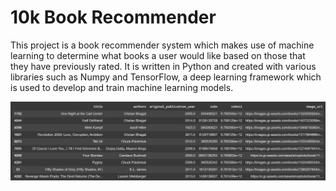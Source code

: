 # 10k Book Recommender
This project is a book recommender system which makes use of machine learning to determine what books a user
would like based on those that they have previously rated. It is written in Python and created with various libraries such
as Numpy and TensorFlow, a deep learning framework which is used to develop and train machine learning models.

![](Images/Top-10-books-recommended-for-a-user.png)
